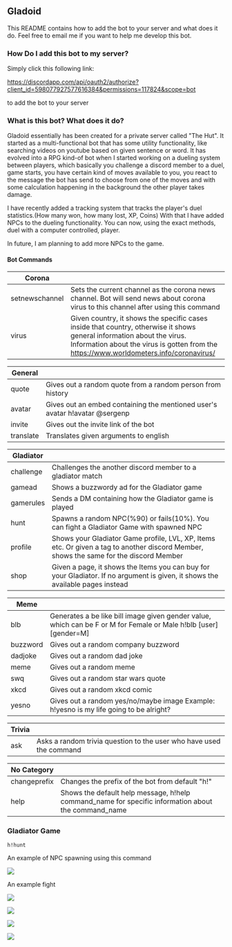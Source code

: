 ## Gladoid

This README contains how to add the bot to your server and what does it do. Feel free to email me if you want to help me develop this bot.


### How Do I add this bot to my server?

Simply click this following link:

https://discordapp.com/api/oauth2/authorize?client_id=598077927577616384&permissions=117824&scope=bot

to add the bot to your server

### What is this bot? What does it do?

Gladoid essentially has been created for a private server called "The Hut". It started as a multi-functional bot
that has some utility functionality, like searching videos on youtube based on given sentence or word. 
It has evolved into a RPG kind-of bot when I started working on a dueling system between players, which basically you challenge a discord member
to a duel, game starts, you have certain kind of moves available to you, you react to the message the bot has send to choose
from one of the moves and with some calculation happening in the background the other player takes damage.

I have recently added a tracking system that tracks the player's duel statistics.(How many won, how many lost, XP, Coins)
With that I have added NPCs to the dueling functionality. You can now, using the exact methods, duel with a computer controlled, player.

In future, I am planning to add more NPCs to the game.

#### Bot Commands

| Corona           |                                                                                                                                                                                                                   |
|------------------|-------------------------------------------------------------------------------------------------------------------------------------------------------------------------------------------------------------------|
| setnewschannel   | Sets the current channel as the corona news channel. Bot will send news about corona virus to this channel after using this command                                                                               |
| virus            | Given country, it shows the specific cases inside that country, otherwise it shows general information about the virus. Information about the virus is gotten from the https://www.worldometers.info/coronavirus/ |
    
| General   |                                                                                                    |
|-----------|----------------------------------------------------------------------------------------------------|
| quote     | Gives out a random quote from a random person from history                                         |
| avatar    | Gives out an embed containing the mentioned user's avatar h!avatar @sergenp | 
| invite    | Gives out the invite link of the bot |
| translate | Translates given arguments to english |

| Gladiator |                                                                                                                                        |
|-----------|----------------------------------------------------------------------------------------------------------------------------------------|
| challenge | Challenges the another discord member to a gladiator match                                                                             |
| gamead    | Shows a buzzwordy ad for the Gladiator game                                                                                            |
| gamerules | Sends a DM containing how the Gladiator game is played                                                                                 |
| hunt      | Spawns a random NPC(%90) or fails(10%). You can fight a Gladiator Game with spawned NPC                                                |
| profile   | Shows your Gladiator Game profile, LVL, XP, Items etc. Or given a tag to another discord Member, shows the same for the discord Member |
| shop      | Given a page, it shows the Items you can buy for your Gladiator. If no argument is given, it shows the available pages instead         |

| Meme     |                                                                                                                    |
|----------|--------------------------------------------------------------------------------------------------------------------|
| blb      | Generates a be like bill image given gender value, which can be F or M for Female or Male  h!blb [user] [gender=M] |
| buzzword | Gives out a random company buzzword                                                                                |
| dadjoke  | Gives out a random dad joke                                                                                        |
| meme     | Gives out a random meme                                                                                            |
| swq      | Gives out a random star wars quote                                                                                 |
| xkcd     | Gives out a random xkcd comic                                                                                      |
| yesno    | Gives out a random yes/no/maybe image  Example:  h!yesno is my life going to be alright?                           |     

| Trivia |                                                                     |
|--------|---------------------------------------------------------------------|
| ask    | Asks a random trivia question to the user who have used the command |    

| No Category           |                                                                                                                                                                                                                   |
|------------------|-------------------------------------------------------------------------------------------------------------------------------------------------------------------------------------------------------------------|
| changeprefix   | Changes the prefix of the bot from default "h!" |
| help | Shows the default help message, h!help command_name for specific information about the command_name |


### Gladiator Game

`h!hunt`

An example of NPC spawning using this command


![](https://raw.githubusercontent.com/sergenp/the_hut_bot/master/Images/Hunt.png)


An example fight

![](https://github.com/sergenp/the_hut_bot/blob/master/Images/Hunt1.png?raw=true)

![](https://github.com/sergenp/the_hut_bot/blob/master/Images/Hunt2.png?raw=true)

![](https://github.com/sergenp/the_hut_bot/blob/master/Images/Hunt3.png?raw=true)

![](https://github.com/sergenp/the_hut_bot/blob/master/Images/Hunt4.png?raw=true)
